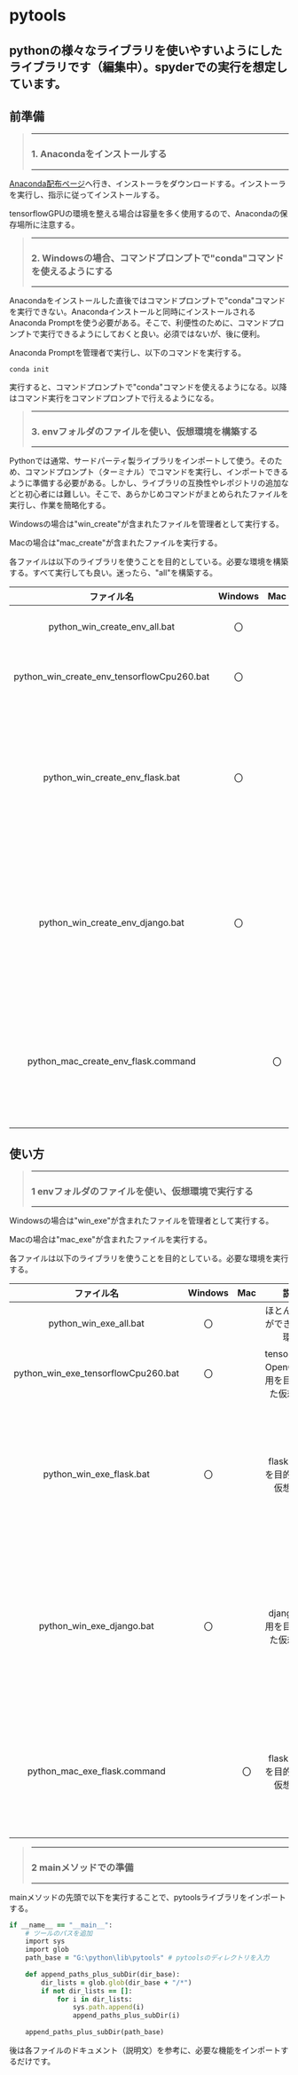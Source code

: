 # pytools
## pythonの様々なライブラリを使いやすいようにしたライブラリです（編集中）。spyderでの実行を想定しています。




## 前準備



> ***
> ### 1. Anacondaをインストールする
> ***
[Anaconda配布ページ](https://www.anaconda.com/products/distribution)へ行き、インストーラをダウンロードする。インストーラを実行し、指示に従ってインストールする。

tensorflowGPUの環境を整える場合は容量を多く使用するので、Anacondaの保存場所に注意する。



> ***
> ### 2. Windowsの場合、コマンドプロンプトで"conda"コマンドを使えるようにする
> ***
Anacondaをインストールした直後ではコマンドプロンプトで"conda"コマンドを実行できない。Anacondaインストールと同時にインストールされるAnaconda Promptを使う必要がある。そこで、利便性のために、コマンドプロンプトで実行できるようにしておくと良い。必須ではないが、後に便利。

Anaconda Promptを管理者で実行し、以下のコマンドを実行する。

`conda init`

実行すると、コマンドプロンプトで"conda"コマンドを使えるようになる。以降はコマンド実行をコマンドプロンプトで行えるようになる。



> ***
> ### 3. envフォルダのファイルを使い、仮想環境を構築する
> ***
Pythonでは通常、サードパーティ製ライブラリをインポートして使う。そのため、コマンドプロンプト（ターミナル）でコマンドを実行し、インポートできるように準備する必要がある。しかし、ライブラリの互換性やレポジトリの追加などと初心者には難しい。そこで、あらかじめコマンドがまとめられたファイルを実行し、作業を簡略化する。

Windowsの場合は"win_create"が含まれたファイルを管理者として実行する。

Macの場合は"mac_create"が含まれたファイルを実行する。

各ファイルは以下のライブラリを使うことを目的としている。必要な環境を構築する。すべて実行しても良い。迷ったら、"all"を構築する。

|ファイル名|Windows|Mac|説明|注意点|
|:--:|:--:|:--:|:--:|:--:|
|python_win_create_env_all.bat|〇||ほとんどの事ができる仮想環境||
|python_win_create_env_tensorflowCpu260.bat|〇||tensorflow、OpenCVの使用を目的とした仮想環境||
|python_win_create_env_flask.bat|〇||flaskの使用を目的とした仮想環境|flaskはコマンドプロンプトで実行するため、spyderでは実行できない|
|python_win_create_env_django.bat|〇||djangoの使用を目的とした仮想環境|djangoはコマンドプロンプトで実行するため、spyderでは実行できない|
|python_mac_create_env_flask.command||〇|flaskの使用を目的とした仮想環境|flaskはターミナルで実行するため、spyderでは実行できない|



## 使い方



> ***
> ### 1 envフォルダのファイルを使い、仮想環境で実行する
> ***
Windowsの場合は"win_exe"が含まれたファイルを管理者として実行する。

Macの場合は"mac_exe"が含まれたファイルを実行する。

各ファイルは以下のライブラリを使うことを目的としている。必要な環境を実行する。

|ファイル名|Windows|Mac|説明|注意点|
|:--:|:--:|:--:|:--:|:--:|
|python_win_exe_all.bat|〇||ほとんどの事ができる仮想環境||
|python_win_exe_tensorflowCpu260.bat|〇||tensorflow、OpenCVの使用を目的とした仮想環境||
|python_win_exe_flask.bat|〇||flaskの使用を目的とした仮想環境|flaskはコマンドプロンプトで実行するため、spyderでは実行できない|
|python_win_exe_django.bat|〇||djangoの使用を目的とした仮想環境|djangoはコマンドプロンプトで実行するため、spyderでは実行できない、編集中|
|python_mac_exe_flask.command||〇|flaskの使用を目的とした仮想環境|flaskはターミナルで実行するため、spyderでは実行できない|



> ***
> ### 2 mainメソッドでの準備
> ***
mainメソッドの先頭で以下を実行することで、pytoolsライブラリをインポートする。
~~~ruby
if __name__ == "__main__":
    # ツールのパスを追加
    import sys
    import glob
    path_base = "G:\python\lib\pytools" # pytoolsのディレクトリを入力
    
    def append_paths_plus_subDir(dir_base):
        dir_lists = glob.glob(dir_base + "/*")
        if not dir_lists == []:
            for i in dir_lists:
                sys.path.append(i)
                append_paths_plus_subDir(i)
    
    append_paths_plus_subDir(path_base)
~~~

後は各ファイルのドキュメント（説明文）を参考に、必要な機能をインポートするだけです。

